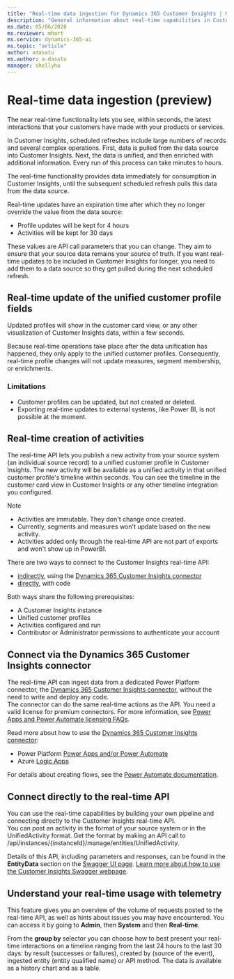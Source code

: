 ```yaml
---
title: "Real-time data ingestion for Dynamics 365 Customer Insights | Microsoft Docs"
description: "General information about real-time capabilities in Customer Insights"
ms.date: 05/06/2020
ms.reviewer: mhart
ms.service: dynamics-365-ai
ms.topic: "article"
author: adasatu
ms.author: a-dasatu
manager: shellyha
---
```


# Real-time data ingestion (preview)

The near real-time functionality lets you see, within seconds, the latest interactions that your customers have made with your products or services.

In Customer Insights, scheduled refreshes include large numbers of records and several complex operations. First, data is pulled from the data source into Customer Insights. Next, the data is unified, and then enriched with additional information. Every run of this process can take minutes to hours.

The real-time functionality provides data immediately for consumption in Customer Insights, until the subsequent scheduled refresh pulls this data from the data source.

Real-time updates have an expiration time after which they no longer override the value from the data source:

- Profile updates will be kept for 4 hours
- Activities will be kept for 30 days

These values are API call parameters that you can change. They aim to ensure that your source data remains your source of truth. If you want real-time updates to be included in Customer Insights for longer, you need to add them to a data source so they get pulled during the next scheduled refresh.

## Real-time update of the unified customer profile fields

Updated profiles will show in the customer card view, or any other visualization of Customer Insights data, within a few seconds.

Because real-time operations take place after the data unification has happened, they only apply to the unified customer profiles. Consequently, real-time profile changes will not update measures, segment membership, or enrichments.

### Limitations

- Customer profiles can be updated, but not created or deleted.
- Exporting real-time updates to external systems, like Power BI, is not possible at the moment.

## Real-time creation of activities

The real-time API lets you publish a new activity from your source system (an individual source record) to a unified customer profile in Customer Insights. The new activity will be available as a unified activity in that unified customer profile's timeline within seconds. You can see the timeline in the customer card view in Customer Insights or any other timeline integration you configured.

> [!NOTE]
>
> - Activities are immutable. They don't change once created.
> - Currently, segments and measures won't update based on the new activity.
> - Activities added only through the real-time API are not part of exports and won't show up in PowerBI.

There are two ways to connect to the Customer Insights real-time API:

- [indirectly](#connect-via-the-dynamics-365-customer-insights-connector), using the [Dynamics 365 Customer Insights connector](https://docs.microsoft.com/connectors/customerinsights/)
- [directly](#connect-directly-to-the-real-time-api), with code

Both ways share the following prerequisites:

- A Customer Insights instance
- Unified customer profiles
- Activities configured and run
- Contributor or Administrator permissions to authenticate your account

## Connect via the Dynamics 365 Customer Insights connector

The real-time API can ingest data from a dedicated Power Platform connector, the [Dynamics 365 Customer Insights connector](https://docs.microsoft.com/connectors/customerinsights/), without the need to write and deploy any code.    
The connector can do the same real-time actions as the API. You need a valid license for premium connectors. For more information, see [Power Apps and Power Automate licensing FAQs](https://docs.microsoft.com/power-platform/admin/powerapps-flow-licensing-faq).

Read more about how to use the [Dynamics 365 Customer Insights connector](https://docs.microsoft.com/connectors/customerinsights/):

- Power Platform [Power Apps and/or Power Automate](https://docs.microsoft.com/connectors/)
- Azure [Logic Apps](https://docs.microsoft.com/azure/connectors/apis-list)

For details about creating flows, see the [Power Automate documentation](https://docs.microsoft.com/power-automate/).

## Connect directly to the real-time API

You can use the real-time capabilities by building your own pipeline and connecting directly to the Customer Insights real-time API.    
You can post an activity in the format of your source system or in the UnifiedActivity format. Get the format by making an API call to /api/instances/{instanceId}/manage/entities/UnifiedActivity.

Details of this API, including parameters and responses, can be found in the **EntityData** section on the [Swagger UI page](https://global.api.ci.ai.dynamics.com/swagger/index.html). [Learn more about how to use the Customer Insights Swagger webpage](pm-apis.md#how-to-use-the-customer-insights-swagger-webpage).

## Understand your real-time usage with telemetry

This feature gives you an overview of the volume of requests posted to the real-time API, as well as hints about issues you may have encountered. You can access it by going to **Admin**, then **System** and then **Real-time**.

From the **group by** selector you can choose how to best present your real-time interactions on a timeline ranging from the last 24 hours to the last 30 days: by result (successes or failures), created by (source of the event), ingested entity (entity qualified name) or API method. The data is available as a history chart and as a table.

